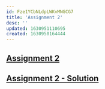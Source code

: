 ```yaml
---
id: Fze1YCbNLdpLWKvMNGCG7
title: 'Assignment 2'
desc: ''
updated: 1630951110695
created: 1630950164444
---
```

## [Assignment 2](E:/Garbage/Assignment_2_ENR305_Sensors_instruments_and_Experimentation.pdf)

## [Assignment 2 - Solution](D:/Garbage/AU1940065_AU1940175_AU1940017.pdf)

